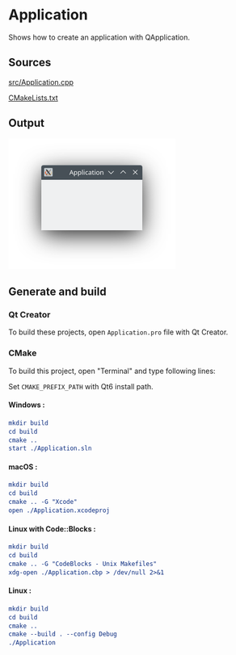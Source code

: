 # Application

Shows how to create an application with QApplication.

## Sources

[src/Application.cpp](src/Application.cpp)

[CMakeLists.txt](CMakeLists.txt)

## Output

![Screenshot](../../../docs/Pictures/Application.png)

## Generate and build

### Qt Creator

To build these projects, open `Application.pro` file with Qt Creator.

### CMake

To build this project, open "Terminal" and type following lines:

Set `CMAKE_PREFIX_PATH` with Qt6 install path.

#### Windows :

``` cmake
mkdir build
cd build
cmake ..
start ./Application.sln
```

#### macOS :

``` cmake
mkdir build
cd build
cmake .. -G "Xcode"
open ./Application.xcodeproj
```

#### Linux with Code::Blocks :

``` cmake
mkdir build
cd build
cmake .. -G "CodeBlocks - Unix Makefiles"
xdg-open ./Application.cbp > /dev/null 2>&1
```

#### Linux :

``` cmake
mkdir build
cd build
cmake .. 
cmake --build . --config Debug
./Application
```
